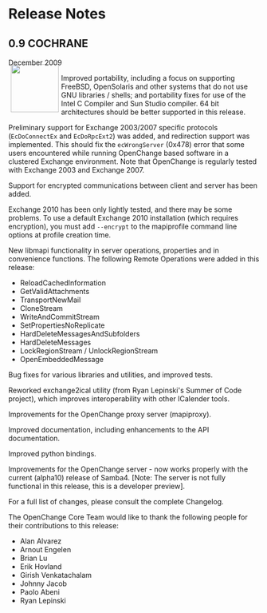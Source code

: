 # Release Notes #

<div class="news">
  <h2>0.9 COCHRANE</h2>
  <div class="date">December 2009</div>

<img border="0" width="96" height="96" style="border: 0pt none; margin: -5px 5px 5px; float: left;" alt="" src="/images/icon_openchange_logo.png" />

Improved portability, including a focus on supporting FreeBSD, OpenSolaris and 
other systems that do not use GNU libraries / shells; and portability fixes for 
use of the Intel C Compiler and Sun Studio compiler. 64 bit architectures 
should be better supported in this release.

Preliminary support for Exchange 2003/2007 specific protocols (`EcDoConnectEx` 
and `EcDoRpcExt2`) was added, and redirection support was implemented. This 
should fix the `ecWrongServer` (0x478) error that some users encountered while 
running OpenChange based software in a clustered Exchange environment. Note 
that OpenChange is regularly tested with Exchange 2003 and Exchange 2007.

Support for encrypted communications between client and server has been added.

Exchange 2010 has been only lightly tested, and there may be some problems. To 
use a default Exchange 2010 installation (which requires encryption), you must 
add `--encrypt` to the mapiprofile command line options at profile creation time.

New libmapi functionality in server operations, properties and in convenience 
functions. The following Remote Operations were added in this release:

- ReloadCachedInformation
- GetValidAttachments
- TransportNewMail
- CloneStream
- WriteAndCommitStream
- SetPropertiesNoReplicate
- HardDeleteMessagesAndSubfolders
- HardDeleteMessages
- LockRegionStream / UnlockRegionStream
- OpenEmbeddedMessage


Bug fixes for various libraries and utilities, and improved tests.

Reworked exchange2ical utility (from Ryan Lepinski's Summer of Code project), 
which improves interoperability with other ICalender tools.

Improvements for the OpenChange proxy server (mapiproxy).

Improved documentation, including enhancements to the API documentation.

Improved python bindings.

Improvements for the OpenChange server - now works properly with the current 
(alpha10) release of Samba4. [Note: The server is not fully functional in this 
release, this is a developer preview].

For a full list of changes, please consult the complete Changelog.

The OpenChange Core Team would like to thank the following people for
their contributions to this release:

- Alan Alvarez
- Arnout Engelen
- Brian Lu
- Erik Hovland
- Girish Venkatachalam
- Johnny Jacob
- Paolo Abeni
- Ryan Lepinski

</div>
